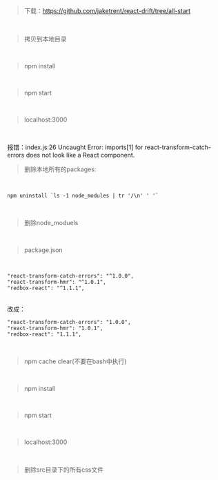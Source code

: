 > 下载：https://github.com/jaketrent/react-drift/tree/all-start


<br>

> 拷贝到本地目录

<br>

> npm install

<br>

> npm start

<br>

> localhost:3000

<br>

报错：index.js:26 Uncaught Error: imports[1] for react-transform-catch-errors does not look like a React component.

> 删除本地所有的packages:

<br>

	npm uninstall `ls -1 node_modules | tr '/\n' ' '`

<br>

> 删除node_moduels

<br>

> package.json

<br>

    "react-transform-catch-errors": "^1.0.0",
    "react-transform-hmr": "^1.0.1",
    "redbox-react": "^1.1.1",

<br>
改成：

    "react-transform-catch-errors": "1.0.0",
    "react-transform-hmr": "1.0.1",
    "redbox-react": "1.1.1",

<br>

> npm cache clear(不要在bash中执行)

<br>

> npm install

<br>

> npm start

<br>

> localhost:3000

<br>

> 删除src目录下的所有css文件

<br>